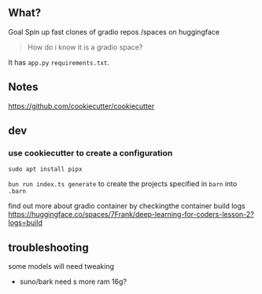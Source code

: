 ## What?

Goal Spin up fast clones of gradio repos /spaces on huggingface

> How do i know it is a gradio space?

It has `app.py` `requirements.txt`.

## Notes

https://github.com/cookiecutter/cookiecutter

## dev


### use cookiecutter to create a configuration
`sudo apt install pipx`

`bun run index.ts generate` to create the projects specified in `barn` into `.barn`


find out more about gradio container by checkingthe container build logs
https://huggingface.co/spaces/7Frank/deep-learning-for-coders-lesson-2?logs=build


## troubleshooting

some models will need tweaking 
- suno/bark need s more ram 16g?